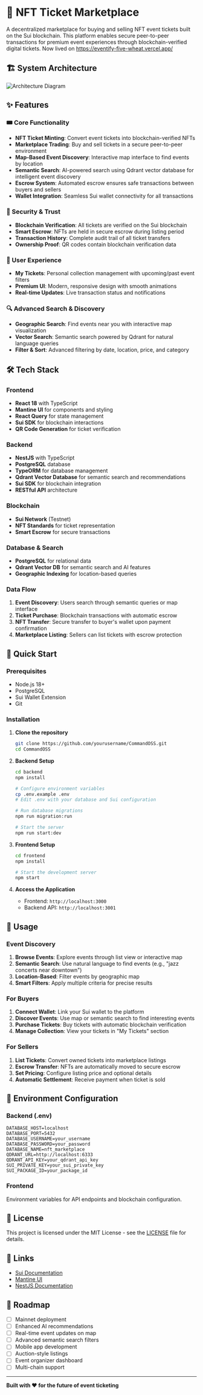 # 🎫 NFT Ticket Marketplace

A decentralized marketplace for buying and selling NFT event tickets built on the Sui blockchain. This platform enables secure peer-to-peer transactions for premium event experiences through blockchain-verified digital tickets.
Now lived on https://eventify-five-wheat.vercel.app/
## 🏗️ System Architecture

![Architecture Diagram](./architechture.png)

## ✨ Features

### 🎟️ Core Functionality

- **NFT Ticket Minting**: Convert event tickets into blockchain-verified NFTs
- **Marketplace Trading**: Buy and sell tickets in a secure peer-to-peer environment
- **Map-Based Event Discovery**: Interactive map interface to find events by location
- **Semantic Search**: AI-powered search using Qdrant vector database for intelligent event discovery
- **Escrow System**: Automated escrow ensures safe transactions between buyers and sellers
- **Wallet Integration**: Seamless Sui wallet connectivity for all transactions

### 🔐 Security & Trust

- **Blockchain Verification**: All tickets are verified on the Sui blockchain
- **Smart Escrow**: NFTs are held in secure escrow during listing period
- **Transaction History**: Complete audit trail of all ticket transfers
- **Ownership Proof**: QR codes contain blockchain verification data

### 💼 User Experience

- **My Tickets**: Personal collection management with upcoming/past event filters
- **Premium UI**: Modern, responsive design with smooth animations
- **Real-time Updates**: Live transaction status and notifications

### 🔍 Advanced Search & Discovery

- **Geographic Search**: Find events near you with interactive map visualization
- **Vector Search**: Semantic search powered by Qdrant for natural language queries
- **Filter & Sort**: Advanced filtering by date, location, price, and category

## 🛠️ Tech Stack

### Frontend

- **React 18** with TypeScript
- **Mantine UI** for components and styling
- **React Query** for state management
- **Sui SDK** for blockchain interactions
- **QR Code Generation** for ticket verification

### Backend

- **NestJS** with TypeScript
- **PostgreSQL** database
- **TypeORM** for database management
- **Qdrant Vector Database** for semantic search and recommendations
- **Sui SDK** for blockchain integration
- **RESTful API** architecture

### Blockchain

- **Sui Network** (Testnet)
- **NFT Standards** for ticket representation
- **Smart Escrow** for secure transactions

### Database & Search

- **PostgreSQL** for relational data
- **Qdrant Vector DB** for semantic search and AI features
- **Geographic Indexing** for location-based queries

### Data Flow

1. **Event Discovery**: Users search through semantic queries or map interface
2. **Ticket Purchase**: Blockchain transactions with automatic escrow
3. **NFT Transfer**: Secure transfer to buyer's wallet upon payment confirmation
4. **Marketplace Listing**: Sellers can list tickets with escrow protection

## 🚀 Quick Start

### Prerequisites

- Node.js 18+
- PostgreSQL
- Sui Wallet Extension
- Git

### Installation

1. **Clone the repository**

   ```bash
   git clone https://github.com/yourusername/CommandOSS.git
   cd CommandOSS
   ```

2. **Backend Setup**

   ```bash
   cd backend
   npm install

   # Configure environment variables
   cp .env.example .env
   # Edit .env with your database and Sui configuration

   # Run database migrations
   npm run migration:run

   # Start the server
   npm run start:dev
   ```

3. **Frontend Setup**

   ```bash
   cd frontend
   npm install

   # Start the development server
   npm start
   ```

4. **Access the Application**
   - Frontend: `http://localhost:3000`
   - Backend API: `http://localhost:3001`

## 📱 Usage

### Event Discovery

1. **Browse Events**: Explore events through list view or interactive map
2. **Semantic Search**: Use natural language to find events (e.g., "jazz concerts near downtown")
3. **Location-Based**: Filter events by geographic map 
4. **Smart Filters**: Apply multiple criteria for precise results

### For Buyers

1. **Connect Wallet**: Link your Sui wallet to the platform
2. **Discover Events**: Use map or semantic search to find interesting events
3. **Purchase Tickets**: Buy tickets with automatic blockchain verification
4. **Manage Collection**: View your tickets in "My Tickets" section

### For Sellers

1. **List Tickets**: Convert owned tickets into marketplace listings
2. **Escrow Transfer**: NFTs are automatically moved to secure escrow
3. **Set Pricing**: Configure listing price and optional details
4. **Automatic Settlement**: Receive payment when ticket is sold

## 🔧 Environment Configuration

### Backend (.env)

```env
DATABASE_HOST=localhost
DATABASE_PORT=5432
DATABASE_USERNAME=your_username
DATABASE_PASSWORD=your_password
DATABASE_NAME=nft_marketplace
QDRANT_URL=http://localhost:6333
QDRANT_API_KEY=your_qdrant_api_key
SUI_PRIVATE_KEY=your_sui_private_key
SUI_PACKAGE_ID=your_package_id
```

### Frontend

Environment variables for API endpoints and blockchain configuration.

## 📄 License

This project is licensed under the MIT License - see the [LICENSE](LICENSE) file for details.

## 🔗 Links

- [Sui Documentation](https://docs.sui.io/)
- [Mantine UI](https://mantine.dev/)
- [NestJS Documentation](https://nestjs.com/)

## 🎯 Roadmap

- [ ] Mainnet deployment
- [ ] Enhanced AI recommendations
- [ ] Real-time event updates on map
- [ ] Advanced semantic search filters
- [ ] Mobile app development
- [ ] Auction-style listings
- [ ] Event organizer dashboard
- [ ] Multi-chain support

---

**Built with ❤️ for the future of event ticketing**
